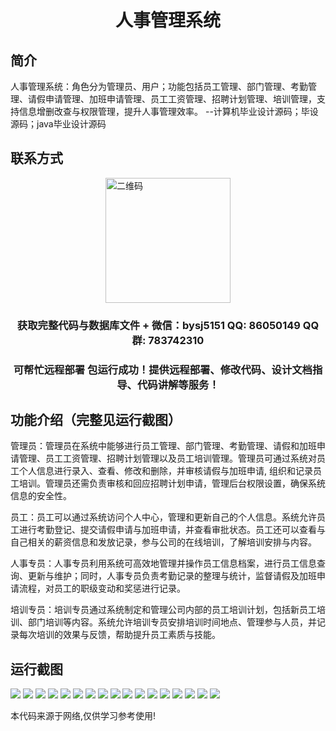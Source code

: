 <p><h1 align="center">人事管理系统</h1></p>

## 简介
人事管理系统：角色分为管理员、用户；功能包括员工管理、部门管理、考勤管理、请假申请管理、加班申请管理、员工工资管理、招聘计划管理、培训管理，支持信息增删改查与权限管理，提升人事管理效率。    --计算机毕业设计源码；毕设源码；java毕业设计源码


## 联系方式
<img src="https://bs-1329754181.cos.ap-shanghai.myqcloud.com/wx.jpg" alt="二维码" style="display: block; margin: 0 auto;" width="200px">
<p><h3 align="center">获取完整代码与数据库文件 + 微信：bysj5151 QQ: 86050149 QQ群: 783742310</h3></p>
<p><h3 align="center">可帮忙远程部署 包运行成功！提供远程部署、修改代码、设计文档指导、代码讲解等服务！</h3></p>

## 功能介绍（完整见运行截图）
管理员：管理员在系统中能够进行员工管理、部门管理、考勤管理、请假和加班申请管理、员工工资管理、招聘计划管理以及员工培训管理。管理员可通过系统对员工个人信息进行录入、查看、修改和删除，并审核请假与加班申请, 组织和记录员工培训。管理员还需负责审核和回应招聘计划申请，管理后台权限设置，确保系统信息的安全性。

员工：员工可以通过系统访问个人中心，管理和更新自己的个人信息。系统允许员工进行考勤登记、提交请假申请与加班申请，并查看审批状态。员工还可以查看与自己相关的薪资信息和发放记录，参与公司的在线培训，了解培训安排与内容。

人事专员：人事专员利用系统可高效地管理并操作员工信息档案，进行员工信息查询、更新与维护；同时，人事专员负责考勤记录的整理与统计，监督请假及加班申请流程，对员工的职级变动和奖惩进行记录。

培训专员：培训专员通过系统制定和管理公司内部的员工培训计划，包括新员工培训、部门培训等内容。系统允许培训专员安排培训时间地点、管理参与人员，并记录每次培训的效果与反馈，帮助提升员工素质与技能。


## 运行截图
![](https://bs-1329754181.cos.ap-shanghai.myqcloud.com/spring/PersonnelManagementSystem1/img/001.jpg)
![](https://bs-1329754181.cos.ap-shanghai.myqcloud.com/spring/PersonnelManagementSystem1/img/002.jpg)
![](https://bs-1329754181.cos.ap-shanghai.myqcloud.com/spring/PersonnelManagementSystem1/img/003.jpg)
![](https://bs-1329754181.cos.ap-shanghai.myqcloud.com/spring/PersonnelManagementSystem1/img/004.jpg)
![](https://bs-1329754181.cos.ap-shanghai.myqcloud.com/spring/PersonnelManagementSystem1/img/005.jpg)
![](https://bs-1329754181.cos.ap-shanghai.myqcloud.com/spring/PersonnelManagementSystem1/img/006.jpg)
![](https://bs-1329754181.cos.ap-shanghai.myqcloud.com/spring/PersonnelManagementSystem1/img/007.jpg)
![](https://bs-1329754181.cos.ap-shanghai.myqcloud.com/spring/PersonnelManagementSystem1/img/008.jpg)
![](https://bs-1329754181.cos.ap-shanghai.myqcloud.com/spring/PersonnelManagementSystem1/img/009.jpg)
![](https://bs-1329754181.cos.ap-shanghai.myqcloud.com/spring/PersonnelManagementSystem1/img/010.jpg)
![](https://bs-1329754181.cos.ap-shanghai.myqcloud.com/spring/PersonnelManagementSystem1/img/011.jpg)
![](https://bs-1329754181.cos.ap-shanghai.myqcloud.com/spring/PersonnelManagementSystem1/img/012.jpg)
![](https://bs-1329754181.cos.ap-shanghai.myqcloud.com/spring/PersonnelManagementSystem1/img/013.jpg)
![](https://bs-1329754181.cos.ap-shanghai.myqcloud.com/spring/PersonnelManagementSystem1/img/014.jpg)
![](https://bs-1329754181.cos.ap-shanghai.myqcloud.com/spring/PersonnelManagementSystem1/img/015.jpg)
![](https://bs-1329754181.cos.ap-shanghai.myqcloud.com/spring/PersonnelManagementSystem1/img/016.jpg)
![](https://bs-1329754181.cos.ap-shanghai.myqcloud.com/spring/PersonnelManagementSystem1/img/017.jpg)

<p>本代码来源于网络,仅供学习参考使用!</p>
